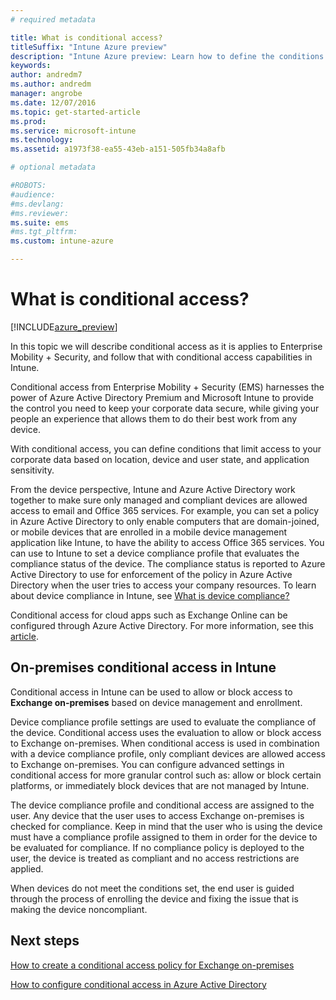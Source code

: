 ```yaml
---
# required metadata

title: What is conditional access?titleSuffix: "Intune Azure preview"
description: "Intune Azure preview: Learn how to define the conditions users and devices must meet to access company resources in Microsoft Intune Azure preview."
keywords:
author: andredm7
ms.author: andredm
manager: angrobe
ms.date: 12/07/2016
ms.topic: get-started-article
ms.prod:
ms.service: microsoft-intune
ms.technology:
ms.assetid: a1973f38-ea55-43eb-a151-505fb34a8afb

# optional metadata

#ROBOTS:
#audience:
#ms.devlang:
#ms.reviewer:
ms.suite: ems
#ms.tgt_pltfrm:
ms.custom: intune-azure

---
```


# What is conditional access?


[!INCLUDE[azure_preview](../includes/azure_preview.md)]


In this topic we will describe conditional access as it is applies to Enterprise Mobility + Security, and follow that with conditional access capabilities in Intune.

Conditional access from Enterprise Mobility + Security (EMS) harnesses the power of Azure Active Directory Premium and Microsoft Intune to provide the control you need to keep your corporate data secure, while giving your people an experience that allows them to do their best work from any device.

With conditional access, you can define conditions that limit access to your corporate data based on location, device and user state, and application sensitivity.

From the device perspective, Intune and Azure Active Directory work together to make sure only managed and compliant devices are allowed access to email and Office 365 services. For example, you can set a policy in Azure Active Directory to only enable computers that are domain-joined, or mobile devices that are enrolled in a mobile device management application like Intune, to have the ability to access Office 365 services. You can use to Intune to set a device compliance profile that evaluates the compliance status of the device. The compliance status is reported to Azure Active Directory to use for enforcement of the policy in Azure Active Directory when the user tries to access your company resources. To learn about device compliance in Intune, see [What is device compliance?](/intune-azure/set-device-compliance/what-is-device-compliance)

Conditional access for cloud apps such as Exchange Online can be configured through Azure Active Directory. For more information, see this [article](https://docs.microsoft.com/en-us/azure/active-directory/active-directory-conditional-access-azure-portal).

## On-premises conditional access in Intune

Conditional access in Intune can be used to allow or block access to **Exchange on-premises** based on device management and enrollment.

Device compliance profile settings are used to evaluate the compliance of the device. Conditional access uses the evaluation to allow or block access to Exchange on-premises. When conditional access is used in combination with a device compliance profile, only compliant devices are allowed access to Exchange on-premises. You can configure advanced settings in conditional access for more granular control such as: allow or block certain platforms, or immediately block devices that are not managed by Intune.

The device compliance profile and conditional access are assigned to the user. Any device that the user uses to access Exchange on-premises is checked for compliance. Keep in mind that the user who is using the device must have a compliance profile assigned to them in order for the device to be evaluated for compliance. If no compliance policy is deployed to the user, the device is treated as compliant and no access restrictions are applied.

When devices do not meet the conditions set, the end user is guided through the process of enrolling the device and fixing the issue that is making the device noncompliant.

## Next steps

[How to create a conditional access policy for Exchange on-premises](create-conditional-access-policy-for-exchange-on-premises.md)

[How to configure conditional access in Azure Active Directory](https://docs.microsoft.com/en-us/azure/active-directory/active-directory-conditional-access-azure-portal)
